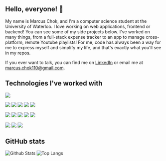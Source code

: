 ## Hello, everyone! 👋

My name is Marcus Chok, and I'm a computer science student at the University of Waterloo. I love working on web applications, frontend or backend! You can see some of my side projects below. I've worked on many things, from a full-stack expense tracker to an app to manage cross-platform, remote Youtube playlists! For me, code has always been a way for me to express myself and simplify my life, and that's exactly what you'll see in my repos.

If you ever want to talk, you can find me on [LinkedIn](https://www.linkedin.com/in/marcus-chok/) or email me at marcus.chok110@gmail.com.

## Technologies I've worked with

![](https://img.shields.io/badge/Operating_System-macOS-informational?style=flat&logo=<LOGO_NAME>&logoColor=white&color=2bbc8a)

![](https://img.shields.io/badge/Language-TypeScript-informational?style=flat&logo=TypeScript&logoColor=white&color=2bbc8a)
![](https://img.shields.io/badge/Language-JavaScript-informational?style=flat&logo=JavaScript&logoColor=white&color=2bbc8a)
![](https://img.shields.io/badge/Language-C%23-informational?style=flat&logo=C-Sharp&logoColor=white&color=2bbc8a)
![](https://img.shields.io/badge/Language-Java-informational?style=flat&logo=Java&logoColor=white&color=2bbc8a)
![](https://img.shields.io/badge/Language-Python-informational?style=flat&logo=Python&logoColor=white&color=2bbc8a)

![](https://img.shields.io/badge/Library-React-informational?style=flat&logo=React&logoColor=white&color=2bbc8a)
![](https://img.shields.io/badge/Framework-Angular-informational?style=flat&logo=Angular&logoColor=white&color=2bbc8a)
![](https://img.shields.io/badge/Framework-Express-informational?style=flat&logo=Express&logoColor=white&color=2bbc8a)
![](https://img.shields.io/badge/Framework-Spring_Boot-informational?style=flat&logo=Spring&logoColor=white&color=2bbc8a)
![](https://img.shields.io/badge/Framework-ASP.NET_Core-informational?style=flat&logo=.NET&logoColor=white&color=2bbc8a)

![](https://img.shields.io/badge/Tools-MongoDB-informational?style=flat&logo=MongoDB&logoColor=white&color=2bbc8a)
![](https://img.shields.io/badge/Tools-MySQL-informational?style=flat&logo=MySQL&logoColor=white&color=2bbc8a)
![](https://img.shields.io/badge/Tools-PostgreSQL-informational?style=flat&logo=Postgresql&logoColor=white&color=2bbc8a)

## GitHub stats

![Github Stats](https://github-readme-stats.vercel.app/api?username=MarcusChok110&show_icons=true)
![Top Langs](https://github-readme-stats.vercel.app/api/top-langs/?username=MarcusChok110&langs_count=3)

<!--
**MarcusChok110/MarcusChok110** is a ✨ _special_ ✨ repository because its `README.md` (this file) appears on your GitHub profile.

Here are some ideas to get you started:

- 🔭 I’m currently working on ...
- 🌱 I’m currently learning ...
- 👯 I’m looking to collaborate on ...
- 🤔 I’m looking for help with ...
- 💬 Ask me about ...
- 📫 How to reach me: ...
- 😄 Pronouns: ...
- ⚡ Fun fact: ...
-->

